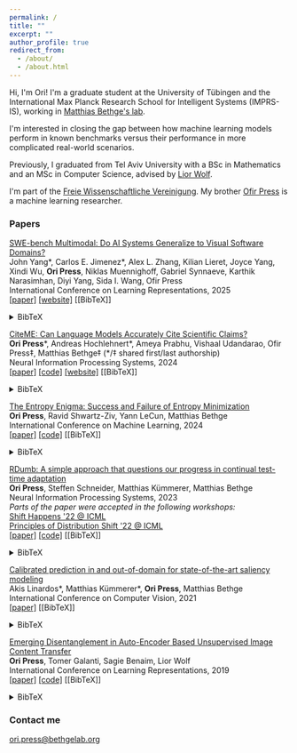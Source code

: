 ```yaml
---
permalink: /
title: ""
excerpt: ""
author_profile: true
redirect_from: 
  - /about/
  - /about.html
---
```


Hi, I'm Ori! I'm a graduate student at the University of Tübingen and the International Max Planck Research School for Intelligent Systems (IMPRS-IS), working in [Matthias Bethge's lab](https://bethgelab.org). 

I'm interested in closing the gap between how machine learning models perform in known benchmarks versus their performance in more complicated real-world scenarios.

Previously, I graduated from Tel Aviv University with a BSc in Mathematics and an MSc in Computer Science, advised by [Lior Wolf](https://www.cs.tau.ac.il/~wolf/).

I'm part of the [Freie Wissenschaftliche Vereinigung](https://de.wikipedia.org/wiki/Freie_Wissenschaftliche_Vereinigung).
My brother [Ofir Press](https://ofir.io/) is a machine learning researcher.

### Papers

<u>SWE-bench Multimodal: Do AI Systems Generalize to Visual Software Domains?</u>  
John Yang\*, Carlos E. Jimenez\*, Alex L. Zhang, Kilian Lieret, Joyce Yang, Xindi Wu, **Ori Press**, Niklas Muennighoff, Gabriel Synnaeve, Karthik Narasimhan, Diyi Yang, Sida I. Wang, Ofir Press  
International Conference on Learning Representations, 2025  
[[paper]](https://www.swebench.com/assets/paper.pdf) [[website]](https://www.swebench.com/multimodal) [[BibTeX]]
<details>
  <summary>BibTeX</summary>
  
  ```bibtex
  @inproceedings{yang2025swebench,
    title={SWE-bench Multimodal: Do AI Systems Generalize to Visual Software Domains?},
    author={Yang, John and Jimenez, Carlos E. and Zhang, Alex L. and Lieret, Kilian and Yang, Joyce and Wu, Xindi and Press, Ori and Muennighoff, Niklas and Synnaeve, Gabriel and Narasimhan, Karthik and Yang, Diyi and Wang, Sida I. and Press, Ofir},
    booktitle={International Conference on Learning Representations},
    year={2025},
    url={https://www.swebench.com/assets/paper.pdf},
    note={Available at \url{https://www.swebench.com/multimodal}}
  }
  ```
</details>

<u>CiteME: Can Language Models Accurately Cite Scientific Claims?</u>  
**Ori Press**\*, Andreas Hochlehnert*, Ameya Prabhu, Vishaal Udandarao, Ofir Press‡, Matthias Bethge‡ (\*/‡ shared first/last authorship)  
Neural Information Processing Systems, 2024  
[[paper]](https://arxiv.org/pdf/2407.12861) [[code]](https://github.com/bethgelab/CiteME/) [[website]](https://citeme.ai) [[BibTeX]]
<details>
  <summary>BibTeX</summary>
  
  ```bibtex
  @inproceedings{press2024citeme,
    title={CiteME: Can Language Models Accurately Cite Scientific Claims?},
    author={Press, Ori and Hochlehnert, Andreas and Prabhu, Ameya and Udandarao, Vishaal and Press, Ofir and Bethge, Matthias},
    booktitle={Neural Information Processing Systems},
    year={2024},
    url={https://arxiv.org/pdf/2407.12861},
    note={Available at \url{https://citeme.ai}}
  }
  ```
</details>

<u>The Entropy Enigma: Success and Failure of Entropy Minimization</u>  
**Ori Press**, Ravid Shwartz-Ziv, Yann LeCun, Matthias Bethge  
International Conference on Machine Learning, 2024  
[[paper]](https://arxiv.org/pdf/2405.05012) [[code]](https://github.com/oripress/EntropyEnigma) [[BibTeX]]
<details>
  <summary>BibTeX</summary>
  
  ```bibtex
  @inproceedings{press2024entropy,
    title={The Entropy Enigma: Success and Failure of Entropy Minimization},
    author={Press, Ori and Shwartz-Ziv, Ravid and LeCun, Yann and Bethge, Matthias},
    booktitle={International Conference on Machine Learning},
    year={2024},
    url={https://arxiv.org/pdf/2405.05012},
    note={Available at \url{https://github.com/oripress/EntropyEnigma}}
  }
  ```
</details>

<u>RDumb: A simple approach that questions our progress in continual test-time adaptation</u>  
**Ori Press**, Steffen Schneider, Matthias Kümmerer, Matthias Bethge  
Neural Information Processing Systems, 2023  
*Parts of the paper were accepted in the following workshops:*  
[Shift Happens '22 @ ICML](https://shift-happens-benchmark.github.io/papers.html)  
[Principles of Distribution Shift '22 @ ICML](https://sites.google.com/view/icml-2022-pods/accepted-papers)  
[[paper]](https://arxiv.org/abs/2306.05401) [[code]](https://github.com/oripress/CCC) [[BibTeX]]
<details>
  <summary>BibTeX</summary>
  
  ```bibtex
  @inproceedings{press2023rdumb,
    title={RDumb: A simple approach that questions our progress in continual test-time adaptation},
    author={Press, Ori and Schneider, Steffen and Kümmerer, Matthias and Bethge, Matthias},
    booktitle={Neural Information Processing Systems},
    year={2023},
    url={https://arxiv.org/abs/2306.05401},
    note={Available at \url{https://github.com/oripress/CCC}. Parts accepted at Shift Happens '22 @ ICML and Principles of Distribution Shift '22 @ ICML}
  }
  ```
</details>

<u>Calibrated prediction in and out-of-domain for state-of-the-art saliency modeling</u>  
Akis Linardos\*, Matthias Kümmerer\*, **Ori Press**, Matthias Bethge  
International Conference on Computer Vision, 2021  
[[paper]](https://arxiv.org/pdf/2105.12441.pdf) [[BibTeX]]
<details>
  <summary>BibTeX</summary>
  
  ```bibtex
  @inproceedings{linardos2021calibrated,
    title={Calibrated prediction in and out-of-domain for state-of-the-art saliency modeling},
    author={Linardos, Akis and Kümmerer, Matthias and Press, Ori and Bethge, Matthias},
    booktitle={International Conference on Computer Vision},
    year={2021},
    url={https://arxiv.org/pdf/2105.12441.pdf},
    note={Available at \url{https://arxiv.org/pdf/2105.12441.pdf}}
  }
  ```
</details>

<u>Emerging Disentanglement in Auto-Encoder Based Unsupervised Image Content Transfer</u>  
**Ori Press**, Tomer Galanti, Sagie Benaim, Lior Wolf  
International Conference on Learning Representations, 2019  
[[paper]](https://openreview.net/pdf?id=BylE1205Fm) [[code]](https://github.com/oripress/ContentDisentanglement) [[BibTeX]]
<details>
  <summary>BibTeX</summary>
  
  ```bibtex
  @inproceedings{press2019disentanglement,
    title={Emerging Disentanglement in Auto-Encoder Based Unsupervised Image Content Transfer},
    author={Press, Ori and Galanti, Tomer and Benaim, Sagie and Wolf, Lior},
    booktitle={International Conference on Learning Representations},
    year={2019},
    url={https://openreview.net/pdf?id=BylE1205Fm},
    note={Available at \url{https://github.com/oripress/ContentDisentanglement}}
  }
  ```
</details>


### Contact me

[ori.press@bethgelab.org](mailto:ori.press@bethgelab.org)

